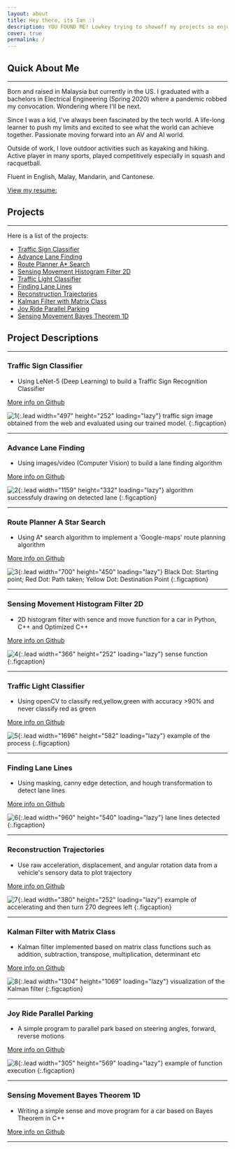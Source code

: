 ```yaml
---
layout: about
title: Hey there, its Ian :)
description: YOU FOUND ME! Lowkey trying to showoff my projects so enjoy....I guess. 
cover: true
permalink: /
---
```


## Quick About Me
---
Born and raised in Malaysia but currently in the US. I graduated with a bachelors in Electrical Engineering (Spring 2020) where a pandemic robbed my convocation. Wondering where I'll be next.

Since I was a kid, I've always been fascinated by the tech world. 
A life-long learner to push my limits and excited to see what the world can achieve together. 
Passionate moving forward into an AV and AI world.

Outside of work, I love outdoor activities such as kayaking and hiking.
Active player in many sports, played competitively especially in squash and racquetball.

Fluent in English, Malay, Mandarin, and Cantonese.

[View my resume:](https://drive.google.com/file/d/13egZC2DD4DgOIGEYkJuOJw2Lq9TOa8ET/view?usp=sharing)

## Projects 
---
Here is a list of the projects:
* [Traffic Sign Classifier](#traffic-sign-classifier)
* [Advance Lane Finding](#advance-lane-finding)
* [Route Planner A* Search](#route-planner-a-star-search)
* [Sensing Movement Histogram Filter 2D](#sensing-movement-histogram-filter-2d)
* [Traffic Light Classifier](#traffic-light-classifier)
* [Finding Lane Lines](#finding-lane-lines)
* [Reconstruction Trajectories](#reconstruction-trajectories)
* [Kalman Filter with Matrix Class](#kalman-filter-with-matrix-class)
* [Joy Ride Parallel Parking](#joy-ride-parallel-parking)
* [Sensing Movement Bayes Theorem 1D](#sensing-movement-bayes-theorem-1d)

## Project Descriptions
---
### **Traffic Sign Classifier**
- Using LeNet-5 (Deep Learning) to build a Traffic Sign Recognition Classifier 

[More info on Github](https://github.com/ianleongg/Traffic-Sign-Classifier)

![1](assets/project/1.png){:.lead width="497" height="252" loading="lazy"}
traffic sign image obtained from the web and evaluated using our trained model.
{:.figcaption}

---
### **Advance Lane Finding** 
- Using images/video (Computer Vision) to build a lane finding algorithm 

[More info on Github](https://github.com/ianleongg/Advance-Lane-Finding)

![2](assets/project/2.png){:.lead width="1159" height="332" loading="lazy"}
algorithm successfuly drawing on detected lane
{:.figcaption}

---

### **Route Planner A Star Search** 
- Using A* search algorithm to implement a 'Google-maps' route planning algorithm

[More info on Github](https://github.com/ianleongg/Route-Planner-A--Search)


![3](assets/project/3.png){:.lead width="700" height="450" loading="lazy"}
Black Dot: Starting point; Red Dot: Path taken; Yellow Dot: Destination Point
{:.figcaption}

---

### **Sensing Movement Histogram Filter 2D** 
- 2D histogram filter with sence and move function for a car in Python, C++ and Optimized C++

[More info on Github](https://github.com/ianleongg/Sensing-Movement-Histogram-Filter-2D)
  

![4](assets/project/4.png){:.lead width="366" height="252" loading="lazy"}
sense function
{:.figcaption}

---

### **Traffic Light Classifier** 
- Using openCV to classify red,yellow,green with accuracy >90% and never classify red as green

[More info on Github](https://github.com/ianleongg/Traffic_Light_Classifier)


![5](assets/project/5.png){:.lead width="1696" height="582" loading="lazy"}
example of the process
{:.figcaption}

---

### **Finding Lane Lines** 
- Using masking, canny edge detection, and hough transformation to detect lane lines

[More info on Github](https://github.com/ianleongg/Finding-Lane-Lines)


![6](assets/project/6.png){:.lead width="960" height="540" loading="lazy"}
lane lines detected
{:.figcaption}

---
### **Reconstruction Trajectories** 
- Use raw acceleration, displacement, and angular rotation data from a vehicle's sensory data to plot trajectory

[More info on Github](https://github.com/ianleongg/Reconstruction_Trajectories)


![7](assets/project/7.png){:.lead width="380" height="252" loading="lazy"}
example of accelerating and then turn 270 degrees left
{:.figcaption}

---

### **Kalman Filter with Matrix Class** 
- Kalman filter implemented based on matrix class functions such as addition, subtraction, transpose, multiplication, determinant etc

[More info on Github](https://github.com/ianleongg/Kalman-Filter-Matrix-Class)


![8](assets/project/8.png){:.lead width="1304" height="1069" loading="lazy"}
visualization of the Kalman filter
{:.figcaption}

---
### **Joy Ride Parallel Parking**
- A simple program to parallel park based on steering angles, forward, reverse motions 

[More info on Github](https://github.com/ianleongg/Joy-Ride-Parallel-Parking)

![8](assets/project/9.gif){:.lead width="305" height="569" loading="lazy"}
example of function execution
{:.figcaption}

---
### **Sensing Movement Bayes Theorem 1D** 
- Writing a simple sense and move program for a car based on Bayes Theorem in C++

[More info on Github](https://github.com/ianleongg/Sensing-Movement-Bayes-Theorem-1D)


---









